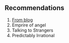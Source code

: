 ## Recommendations
1. [From blog](https://eli.thegreenplace.net/2020/summary-of-reading-october-december-2020/)
2. Emprire of angel
3. Talking to Strangers
4. Predictably Irrational
